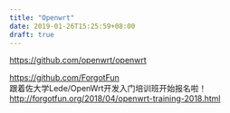 ```yaml
---
title: "Openwrt"
date: 2019-01-26T15:25:59+08:00
draft: true
---
```


https://github.com/openwrt/openwrt


https://github.com/ForgotFun  
跟着佐大学Lede/OpenWrt开发入门培训班开始报名啦！  
http://forgotfun.org/2018/04/openwrt-training-2018.html